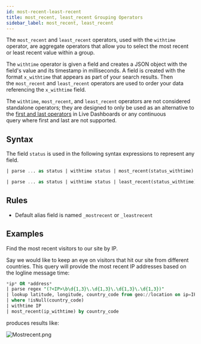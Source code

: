 ```yaml
---
id: most-recent-least-recent
title: most_recent, least_recent Grouping Operators
sidebar_label: most_recent, least_recent
---
```



The `most_recent` and `least_recent` operators, used with the `withtime` operator, are aggregate operators that allow you to select the most recent or least recent value within a group.

The `withtime` operator is given a field and creates a JSON object with the field's value and its timestamp in milliseconds. A field is created with the format `x_withtime` that appears as part of your search results. Then the `most_recent` and `least_recent` operators are used to order your data referencing the `x_withtime` field.

The `withtime`, `most_recent`, and `least_recent` operators are not considered standalone operators; they are designed to only be used as an alternative to the [first and last operators](/docs/search/search-query-language/group-aggregate-operators/first-last) in Live Dashboards or any continuous query where first and last are not supported.

## Syntax

The field `status` is used in the following syntax expressions to represent any field.

```sql
| parse ... as status | withtime status | most_recent(status_withtime) [as <field>] by _sourcehost
```

```sql
| parse ... as status | withtime status | least_recent(status_withtime) [as <field>] by _sourcehost
```

## Rules

* Default alias field is named `_mostrecent` or `_leastrecent`

## Examples

Find the most recent visitors to our site by IP.

Say we would like to keep an eye on visitors that hit our site from different countries. This query will provide the most recent IP addresses based on the logline message time:

```sql
*ip* OR *address*
| parse regex "(?<IP>\b\d{1,3}\.\d{1,3}\.\d{1,3}\.\d{1,3})"
| lookup latitude, longitude, country_code from geo://location on ip=IP
| where !isNull(country_code)
| withtime IP
| most_recent(ip_withtime) by country_code
```

produces results like:

![Mostrecent.png](/img/search/searchquerylanguage/group-aggregate-operators/mostrecent.png)
